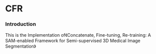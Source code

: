 # CFR

### Introduction

This is the Implementation of《Concatenate, Fine-tuning, Re-training: A SAM-enabled Framework for Semi-supervised 3D Medical Image Segmentation》
